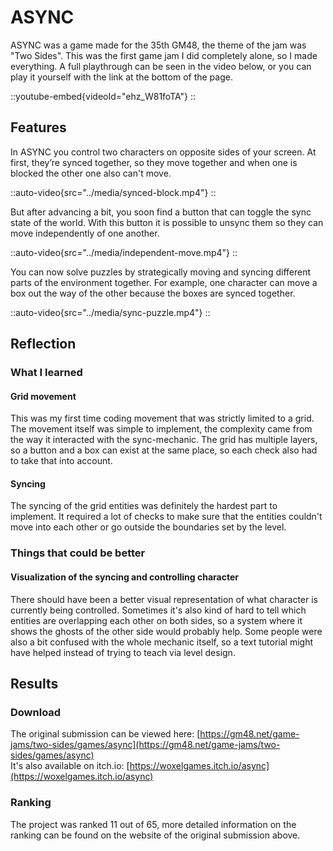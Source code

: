 # ASYNC
ASYNC was a game made for the 35th GM48, the theme of the jam was "Two Sides".
This was the first game jam I did completely alone, so I made everything.
A full playthrough can be seen in the video below, or you can play it yourself with the link at the bottom of the page.

::youtube-embed{videoId="ehz_W81foTA"}
::

## Features
In ASYNC you control two characters on opposite sides of your screen.
At first, they’re synced together, so they move together and when one is blocked the other one also can't move.

::auto-video{src="../media/synced-block.mp4"}
::

But after advancing a bit, you soon find a button that can toggle the sync state of the world.
With this button it is possible to unsync them so they can move independently of one another.

::auto-video{src="../media/independent-move.mp4"}
::

You can now solve puzzles by strategically moving and syncing different parts of the environment together.
For example, one character can move a box out the way of the other because the boxes are synced together.

::auto-video{src="../media/sync-puzzle.mp4"}
::

## Reflection

### What I learned

#### Grid movement
This was my first time coding movement that was strictly limited to a grid.
The movement itself was simple to implement, the complexity came from the way it interacted with the sync-mechanic.
The grid has multiple layers, so a button and a box can exist at the same place, so each check also had to take that into account.

#### Syncing
The syncing of the grid entities was definitely the hardest part to implement.
It required a lot of checks to make sure that the entities couldn't move into each other or go outside the boundaries set by the level.

### Things that could be better

#### Visualization of the syncing and controlling character
There should have been a better visual representation of what character is currently being controlled.
Sometimes it's also kind of hard to tell which entities are overlapping each other on both sides, 
so a system where it shows the ghosts of the other side would probably help.
Some people were also a bit confused with the whole mechanic itself, so a text tutorial might have helped instead of trying to teach via level design.

## Results

### Download
The original submission can be viewed here: [https://gm48.net/game-jams/two-sides/games/async](https://gm48.net/game-jams/two-sides/games/async) \
It's also available on itch.io: [https://woxelgames.itch.io/async](https://woxelgames.itch.io/async)

### Ranking
The project was ranked 11 out of 65, more detailed information on the ranking can be found on the website of the original submission above.

